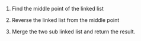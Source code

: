 1. Find the middle point of the linked list

2. Reverse the linked list from the middle point

3. Merge the two sub linked list and return the result.
